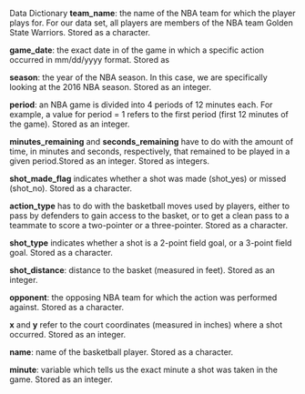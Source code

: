 Data Dictionary
__team_name__: the name of the NBA team for which the player plays for. For our data set, all players are members of the NBA team Golden State Warriors. Stored as a character. 

__game_date__: the exact date in of the game in which a specific action occurred in mm/dd/yyyy format. Stored as

__season__: the year of the NBA season. In this case, we are specifically looking at the 2016 NBA season. Stored as an integer. 

__period__: an NBA game is divided into 4 periods of 12 minutes each. For example, a value for period = 1 refers to the first period (first 12 minutes of the game). Stored as an integer.

__minutes_remaining__ and __seconds_remaining__ have to do with the amount of time, in minutes and seconds, respectively, that remained to be played in a given period.Stored as an integer. Stored as integers.

__shot_made_flag__ indicates whether a shot was made (shot_yes) or missed (shot_no). Stored as a character.

__action_type__ has to do with the basketball moves used by players, either to pass by defenders to gain access to the basket, or to get a clean pass to a teammate to score a two-pointer or a three-pointer. Stored as a character. 

__shot_type__ indicates whether a shot is a 2-point field goal, or a 3-point field goal. Stored as a character.
 
__shot_distance__: distance to the basket (measured in feet). Stored as an integer.
 
__opponent__: the opposing NBA team for which the action was performed against. Stored as a character.

__x__ and __y__ refer to the court coordinates (measured in inches) where a shot occurred. Stored as an integer.

__name__: name of the basketball player. Stored as a character.
 
__minute__: variable which tells us the exact minute a shot was taken in the game. Stored as an integer.
 

